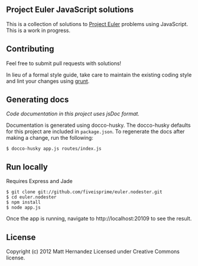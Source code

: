 ## Project Euler JavaScript solutions
This is a collection of solutions to [Project Euler](http://projecteuler.net) problems using
JavaScript. This is a work in progress.

## Contributing
Feel free to submit pull requests with solutions!

In lieu of a formal style guide, take care to maintain the existing coding style and lint your
changes using [grunt](https://github.com/cowboy/grunt).

## Generating docs
_Code documentation in this project uses jsDoc format._

Documentation is generated using docco-husky. The docco-husky defaults for this project are
included in `package.json`. To regenerate the docs after making a change, run the following:

    $ docco-husky app.js routes/index.js

## Run locally
Requires Express and Jade

    $ git clone git://github.com/fiveisprime/euler.nodester.git
    $ cd euler.nodester
    $ npm install
    $ node app.js

Once the app is running, navigate to http://localhost:20109 to see the result.

## License
Copyright (c) 2012 Matt Hernandez
Licensed under Creative Commons license.
